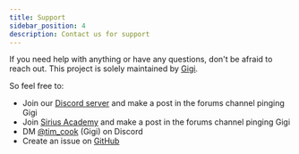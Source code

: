 ```yaml
---
title: Support
sidebar_position: 4
description: Contact us for support
---
```


If you need help with anything or have any questions, don't be afraid to reach out. This project is solely maintained by [Gigi](https://discord.com/users/389759544776982528).

So feel free to:

- Join our [Discord server](https://discord.gg/sirius) and make a post in the forums channel pinging Gigi
- Join [Sirius Academy](https://discord.gg/Q2GrrsjJ6d) and make a post in the forums channel pinging Gigi
- DM [@tim_cook](https://discord.com/users/389759544776982528) (Gigi) on Discord
- Create an issue on [GitHub](https://github.com/SiriusDevelopmentGroup/Documentation)
